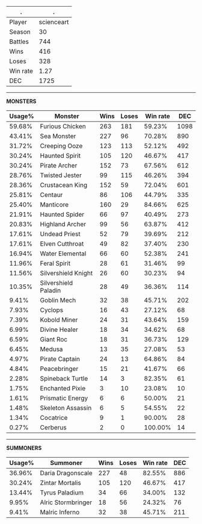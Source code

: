 .|.
|-|-
Player|scienceart
Season|30
Battles|744
Wins|416
Loses|328
Win rate|1.27
DEC|1725

---
**MONSTERS**

Usage%|Monster|Wins|Loses|Win rate|DEC|
-|-|-|-|-|-|
59.68%|Furious Chicken|263|181|59.23%|1098|
43.41%|Sea Monster|227|96|70.28%|890|
31.72%|Creeping Ooze|123|113|52.12%|492|
30.24%|Haunted Spirit|105|120|46.67%|417|
30.24%|Pirate Archer|152|73|67.56%|612|
28.76%|Twisted Jester|99|115|46.26%|394|
28.36%|Crustacean King|152|59|72.04%|601|
25.81%|Centaur|86|106|44.79%|335|
25.40%|Manticore|160|29|84.66%|625|
21.91%|Haunted Spider|66|97|40.49%|273|
20.83%|Highland Archer|99|56|63.87%|412|
17.61%|Undead Priest|52|79|39.69%|212|
17.61%|Elven Cutthroat|49|82|37.40%|230|
16.94%|Water Elemental|66|60|52.38%|241|
11.96%|Feral Spirit|28|61|31.46%|99|
11.56%|Silvershield Knight|26|60|30.23%|94|
10.35%|Silvershield Paladin|28|49|36.36%|114|
9.41%|Goblin Mech|32|38|45.71%|202|
7.93%|Cyclops|16|43|27.12%|68|
7.39%|Kobold Miner|24|31|43.64%|159|
6.99%|Divine Healer|18|34|34.62%|68|
6.59%|Giant Roc|18|31|36.73%|129|
6.45%|Medusa|13|35|27.08%|53|
4.97%|Pirate Captain|24|13|64.86%|84|
4.84%|Peacebringer|15|21|41.67%|66|
2.28%|Spineback Turtle|14|3|82.35%|61|
1.75%|Enchanted Pixie|3|10|23.08%|10|
1.61%|Prismatic Energy|6|6|50.00%|21|
1.48%|Skeleton Assassin|6|5|54.55%|22|
1.34%|Cocatrice|9|1|90.00%|28|
0.27%|Cerberus|2|0|100.00%|14|

---
**SUMMONERS**

Usage%|Summoner|Wins|Loses|Win rate|DEC|
-|-|-|-|-|-|
36.96%|Daria Dragonscale|227|48|82.55%|886|
30.24%|Zintar Mortalis|105|120|46.67%|417|
13.44%|Tyrus Paladium|34|66|34.00%|132|
9.95%|Alric Stormbringer|18|56|24.32%|76|
9.41%|Malric Inferno|32|38|45.71%|211|
